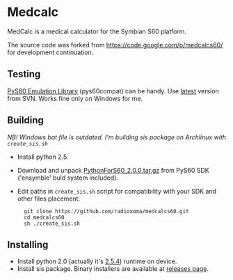 # Medcalc

MedCalc is a medical calculator for the Symbian S60 platform.

The source code was forked from https://code.google.com/p/medcalcs60/ for development continuation.


## Testing

[PyS60 Emulation Library](http://sourceforge.net/p/pys60-compat/) (pys60compat) can be handy. Use [latest](http://sourceforge.net/p/pys60-compat/code/HEAD/tarball) version from SVN. Works fine only on Windows for me.


## Building

*NB! Windows bat file is outdated. I'm building sis package on Archlinux with `create_sis.sh`*

* Install python 2.5.
* Download and unpack [PythonForS60_2.0.0.tar.gz](https://garage.maemo.org/frs/download.php/7486/PythonForS60_2.0.0.tar.gz) from PyS60 SDK ('ensymble' buld system included).
* Edit paths in `create_sis.sh` script for compatibility with your SDK and other files placement.

        git clone https://github.com/radioxoma/medcalcs60.git
        cd medcalcs60
        sh ./create_sis.sh


## Installing

* Install python 2.0 (actually it's [2.5.4](https://www.python.org/doc/2.5.4/)) runtime on device.
* Install sis package. Binary installers are available at [releases page](https://github.com/radioxoma/medcalcs60/releases).
